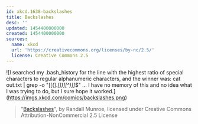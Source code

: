 ```yaml
---
id: xkcd.1638-backslashes
title: Backslashes
desc: ''
updated: 1454400000000
created: 1454400000000
sources:
  name: xkcd
  url: 'https://creativecommons.org/licenses/by-nc/2.5/'
  license: Creative Commons 2.5
---
```

![I searched my .bash_history for the line with the highest ratio of special characters to regular alphanumeric characters, and the winner was: cat out.txt | grep -o "\[[(\].*[])][^)]]*$" ... I have no memory of this and no idea what I was trying to do, but I sure hope it worked.](https://imgs.xkcd.com/comics/backslashes.png)
> "[Backslashes](https://xkcd.com/1638/)", by Randall Munroe, licensed under Creative Commons Attribution-NonCommercial 2.5 License
